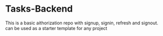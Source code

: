 ﻿# Tasks-Backend
This is a basic aithorization repo with signup, signin, refresh and signout. can be used as a starter template for any project
